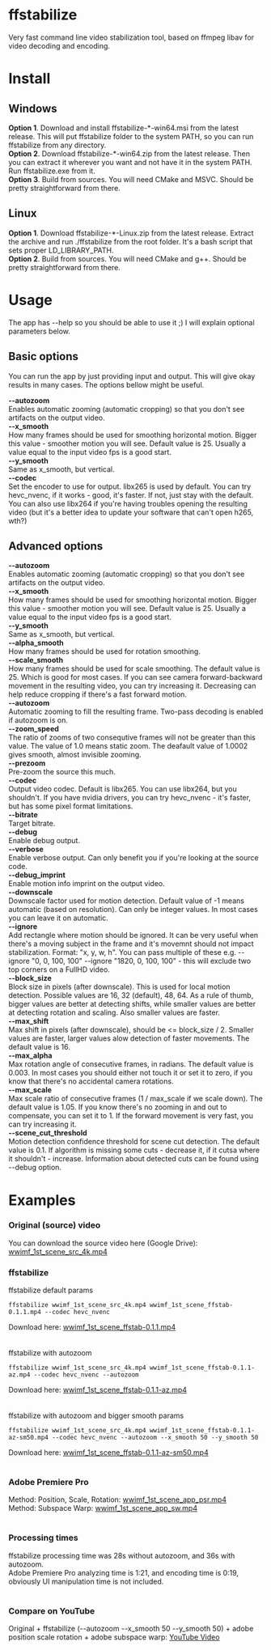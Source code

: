 # ffstabilize
Very fast command line video stabilization tool, based on ffmpeg libav for video decoding and encoding.

# Install
## Windows
<b>Option 1</b>. Download and install ffstabilize-\*-win64.msi from the latest release. This will put ffstabilize folder to the system PATH, so you can run ffstabilize from any directory.\
<b>Option 2</b>. Download ffstabilize-\*-win64.zip from the latest release. Then you can extract it wherever you want and not have it in the system PATH. Run ffstabilize.exe from it.\
<b>Option 3</b>. Build from sources. You will need CMake and MSVC. Should be pretty straightforward from there.

## Linux
<b>Option 1</b>. Download ffstabilize-\*-Linux.zip from the latest release. Extract the archive and run ./ffstabilize from the root folder. It's a bash script that sets proper LD_LIBRARY_PATH.\
<b>Option 2</b>. Build from sources. You will need CMake and g++. Should be pretty straightforward from there.

# Usage
The app has --help so you should be able to use it ;) I will explain optional parameters below.

## Basic options
You can run the app by just providing input and output. This will give okay results in many cases. The options bellow might be useful.

<dt><b>--autozoom</b></dt>
Enables automatic zooming (automatic cropping) so that you don't see artifacts on the output video.

<dt><b>--x_smooth</b></dt>
How many frames should be used for smoothing horizontal motion. Bigger this value - smoother motion you will see. Default value is 25. Usually a value equal to the input video fps is a good start.
<dt><b>--y_smooth</b></dt>
Same as x_smooth, but vertical.

<dt><b>--codec</b></dt>
Set the encoder to use for output. libx265 is used by default. You can try hevc_nvenc, if it works - good, it's faster. If not, just stay with the default. You can also use libx264 if you're having troubles opening the resulting video (but it's a better idea to update your software that can't open h265, wth?)

## Advanced options
<dt><b>--autozoom</b></dt>
Enables automatic zooming (automatic cropping) so that you don't see artifacts on the output video.

<dt><b>--x_smooth</b></dt>
How many frames should be used for smoothing horizontal motion. Bigger this value - smoother motion you will see. Default value is 25. Usually a value equal to the input video fps is a good start.
<dt><b>--y_smooth</b></dt>
Same as x_smooth, but vertical.
<dt><b>--alpha_smooth</b></dt>
How many frames should be used for rotation smoothing.
<dt><b>--scale_smooth</b></dt>
How many frames should be used for scale smoothing. The default value is 25. Which is good for most cases. If you can see camera forward-backward movement in the resulting video, you can try increasing it. Decreasing can help reduce cropping if there's a fast forward motion.

<dt><b>--autozoom</b></dt>
Automatic zooming to fill the resulting frame. Two-pass decoding is enabled if autozoom is on.
<dt><b>--zoom_speed</b></dt>
The ratio of zooms of two consequtive frames will not be greater than this value. The value of 1.0 means static zoom. The deafault value of 1.0002 gives smooth, almost invisible zooming.
<dt><b>--prezoom</b></dt>
Pre-zoom the source this much.

<dt><b>--codec</b></dt>
Output video codec. Default is libx265. You can use libx264, but you shouldn't. If you have nvidia drivers, you can try hevc_nvenc - it's faster, but has some pixel format limitations.
<dt><b>--bitrate</b></dt>
Target bitrate.

<dt><b>--debug</b></dt>
Enable debug output.
<dt><b>--verbose</b></dt>
Enable verbose output. Can only benefit you if you're looking at the source code.
<dt><b>--debug_imprint</b></dt>
Enable motion info imprint on the output video.

<dt><b>--downscale</b></dt>
Downscale factor used for motion detection. Default value of -1 means automatic (based on resolution). Can only be integer values. In most cases you can leave it on automatic.

<dt><b>--ignore</b></dt>
Add rectangle where motion should be ignored. It can be very useful when there's a moving subject in the frame and it's movemnt should not impact stabilization. Format: "x, y, w, h". You can pass multiple of these e.g. --ignore "0, 0, 100, 100" --ignore "1820, 0, 100, 100" - this will exclude two top corners on a FullHD video.

<dt><b>--block_size</b></dt>
Block size in pixels (after downscale). This is used for local motion detection. Possible values are 16, 32 (default), 48, 64. As a rule of thumb, bigger values are better at detecting shifts, while smaller values are better at detecting rotation and scaling. Also smaller values are faster.
<dt><b>--max_shift</b></dt>
Max shift in pixels (after downscale), should be <= block_size / 2. Smaller values are faster, larger values alow detection of faster movements. The default value is 16.

<dt><b>--max_alpha</b></dt>
Max rotation angle of consecutive frames, in radians. The default value is 0.003. In most cases you should either not touch it or set it to zero, if you know that there's no accidental camera rotations.
<dt><b>--max_scale</b></dt>
Max scale ratio of consecutive frames (1 / max_scale if we scale down). The default value is 1.05. If you know there's no zooming in and out to compensate, you can set it to 1. If the forward movement is very fast, you can try increasing it.

<dt><b>--scene_cut_threshold</b></dt>
Motion detection confidence threshold for scene cut detection. The default value is 0.1. If algorithm is missing some cuts - decrease it, if it cutsa where it shouldn't - increase. Information about detected cuts can be found using --debug option.

# Examples
### Original (source) video
You can download the source video here (Google Drive):  [wwimf_1st_scene_src_4k.mp4](https://drive.google.com/file/d/1urXm6aUY-B69dK8MhdI7AmU_VYO4-iv_/view?usp=drive_link)  
### ffstabilize
ffstabilize default params
```
ffstabilize wwimf_1st_scene_src_4k.mp4 wwimf_1st_scene_ffstab-0.1.1.mp4 --codec hevc_nvenc
```
Download here:  [wwimf_1st_scene_ffstab-0.1.1.mp4](https://drive.google.com/file/d/17McaWfDbe05WwfXA8GJhSZCX0ci7vLGL/view?usp=drive_link)  
<br/>
<br/>
ffstabilize with autozoom
```
ffstabilize wwimf_1st_scene_src_4k.mp4 wwimf_1st_scene_ffstab-0.1.1-az.mp4 --codec hevc_nvenc --autozoom
```
Download here:  [wwimf_1st_scene_ffstab-0.1.1-az.mp4](https://drive.google.com/file/d/1yqO4IZ1cMrdzbYWqR0RoT5ottHHA1gYH/view?usp=drive_link)  
<br/>
<br/>
ffstabilize with autozoom and bigger smooth params
```
ffstabilize wwimf_1st_scene_src_4k.mp4 wwimf_1st_scene_ffstab-0.1.1-az-sm50.mp4 --codec hevc_nvenc --autozoom --x_smooth 50 --y_smooth 50
```
Download here:  [wwimf_1st_scene_ffstab-0.1.1-az-sm50.mp4](https://drive.google.com/file/d/1i59Zw2kqfWqnDjGSYIxvDfG_GUu3owwn/view?usp=drive_link)  
<br/>
### Adobe Premiere Pro
Method: Position, Scale, Rotation: [wwimf_1st_scene_app_psr.mp4](https://drive.google.com/file/d/10EU7Ox8h4rjsbUkqz4LBE58NuWFW42-k/view?usp=drive_link)  
Method: Subspace Warp: [wwimf_1st_scene_app_sw.mp4](https://drive.google.com/file/d/1-SLFFxw1Roj88uPZC-KBtByYpkFreoCq/view?usp=drive_link)  
<br/>
### Processing times
ffstabilize processing time was 28s without autozoom, and 36s with autozoom.  
Adobe Premiere Pro analyzing time is 1:21, and encoding time is 0:19, obviously UI manipulation time is not included.  
<br/>
### Compare on YouTube
Original + ffstabilize (--autozoom --x_smooth 50 --y_smooth 50) + adobe position scale rotation + adobe subspace warp: [YouTube Video](https://youtu.be/UwWBu9h01XQ)
